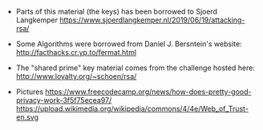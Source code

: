 * Parts of this material (the keys) has been borrowed to Sjoerd Langkemper
https://www.sjoerdlangkemper.nl/2019/06/19/attacking-rsa/

* Some Algorithms were borrowed from Daniel J. Bersntein's website:
http://facthacks.cr.yp.to/fermat.html

* The "shared prime" key material comes from the challenge hosted here:
http://www.loyalty.org/~schoen/rsa/

* Pictures
https://www.freecodecamp.org/news/how-does-pretty-good-privacy-work-3f5f75ecea97/
https://upload.wikimedia.org/wikipedia/commons/4/4e/Web_of_Trust-en.svg
